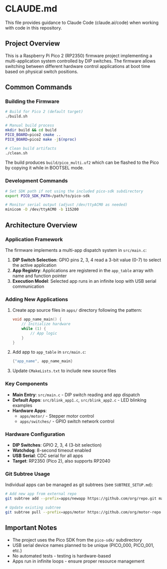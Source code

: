 # CLAUDE.md

This file provides guidance to Claude Code (claude.ai/code) when working with code in this repository.

## Project Overview

This is a Raspberry Pi Pico 2 (RP2350) firmware project implementing a multi-application system controlled by DIP switches. The firmware allows switching between different hardware control applications at boot time based on physical switch positions.

## Common Commands

### Building the Firmware

```bash
# Build for Pico 2 (default target)
./build.sh

# Manual build process
mkdir build && cd build
PICO_BOARD=pico2 cmake ..
PICO_BOARD=pico2 make -j$(nproc)

# Clean build artifacts
./clean.sh
```

The build produces `build/pico_multi.uf2` which can be flashed to the Pico by copying it while in BOOTSEL mode.

### Development Commands

```bash
# Set SDK path if not using the included pico-sdk subdirectory
export PICO_SDK_PATH=/path/to/pico-sdk

# Monitor serial output (adjust /dev/ttyACM0 as needed)
minicom -D /dev/ttyACM0 -b 115200
```

## Architecture Overview

### Application Framework

The firmware implements a multi-app dispatch system in `src/main.c`:

1. **DIP Switch Selection**: GPIO pins 2, 3, 4 read a 3-bit value (0-7) to select the active application
2. **App Registry**: Applications are registered in the `app_table` array with name and function pointer
3. **Execution Model**: Selected app runs in an infinite loop with USB serial communication

### Adding New Applications

1. Create app source files in `apps/` directory following the pattern:
   ```c
   void app_name_main() {
       // Initialize hardware
       while (1) {
           // App logic
       }
   }
   ```

2. Add app to `app_table` in `src/main.c`:
   ```c
   {"app_name", app_name_main}
   ```

3. Update `CMakeLists.txt` to include new source files

### Key Components

- **Main Entry**: `src/main.c` - DIP switch reading and app dispatch
- **Default Apps**: `src/blink_app1.c`, `src/blink_app2.c` - LED blinking examples
- **Hardware Apps**: 
  - `apps/motor/` - Stepper motor control
  - `apps/switches/` - GPIO switch network control

### Hardware Configuration

- **DIP Switches**: GPIO 2, 3, 4 (3-bit selection)
- **Watchdog**: 8-second timeout enabled
- **USB Serial**: CDC serial for all apps
- **Target**: RP2350 (Pico 2), also supports RP2040

### Git Subtree Usage

Individual apps can be managed as git subtrees (see `SUBTREE_SETUP.md`):
```bash
# Add new app from external repo
git subtree add --prefix=apps/newapp https://github.com/org/repo.git main --squash

# Update existing subtree
git subtree pull --prefix=apps/motor https://github.com/org/motor-repo.git main --squash
```

## Important Notes

- The project uses the Pico SDK from the `pico-sdk/` subdirectory
- USB serial device names planned to be unique (PICO_000, PICO_001, etc.)
- No automated tests - testing is hardware-based
- Apps run in infinite loops - ensure proper resource management